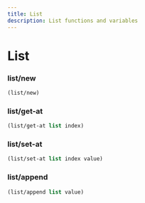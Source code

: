 ```yaml
---
title: List
description: List functions and variables
---
```


# List

### list/new

```lisp
(list/new)
```



### list/get-at

```lisp
(list/get-at list index)
```



### list/set-at

```lisp
(list/set-at list index value)
```



### list/append

```lisp
(list/append list value)
```




